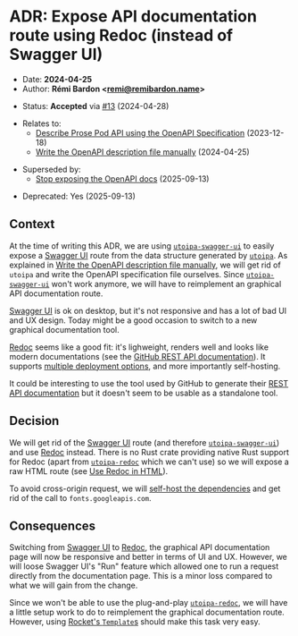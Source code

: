 # ADR: Expose API documentation route using Redoc (instead of Swagger UI)

- Date: **2024-04-25**
- Author: **Rémi Bardon <[remi@remibardon.name](mailto:remi@remibardon.name)>**
<!-- Proposed|Accepted|Rejected, with date and channel if applicable -->
- Status: **Accepted** via [#13](https://github.com/prose-im/prose-pod-api/pull/13) (2024-04-28)
<!-- "ø" or a nested unordered list linking to other ADRs and their date -->
- Relates to:
  - [Describe Prose Pod API using the OpenAPI Specification](./2023-12-18-a-describe-with-openapi.md) (2023-12-18)
  - [Write the OpenAPI description file manually](./2024-04-25-a-write-openapi-manually.md) (2024-04-25)
<!-- "ø" or a nested unordered list linking to other ADRs and their date -->
- Superseded by:
  - [Stop exposing the OpenAPI docs](./2025-09-13-a-stop-exposing-openapi-docs.md) (2025-09-13)
<!-- "No" or "Yes" with the deprecation date -->
- Deprecated: Yes (2025-09-13)

## Context

<!--
This section describes the forces at play, including technological, political,
social, and project local. These forces are probably in tension, and should be
called out as such. The language in this section is value-neutral. It is simply
describing facts.
-->

At the time of writing this ADR, we are using [`utoipa-swagger-ui`] to easily
expose a [Swagger UI] route from the data structure generated by [`utoipa`].
As explained in [Write the OpenAPI description file manually](./2024-04-25-a-write-openapi-manually.md),
we will get rid of `utoipa` and write the OpenAPI specification file ourselves.
Since [`utoipa-swagger-ui`] won't work anymore, we will have to reimplement an
graphical API documentation route.

[Swagger UI] is ok on desktop, but it's not responsive and has a lot of bad
UI and UX design. Today might be a good occasion to switch to a new graphical
documentation tool.

[Redoc] seems like a good fit: it's lighweight, renders well and looks like
modern documentations (see the [GitHub REST API documentation]).
It supports [multiple deployment options][redoc-deployment-options],
and more importantly self-hosting.

It could be interesting to use the tool used by GitHub to generate their
[REST API documentation][GitHub REST API documentation] but it doesn't seem
to be usable as a standalone tool.

## Decision

<!--
This section describes our response to these forces. It is stated in full
sentences, with active voice. "We will …"
-->

We will get rid of the [Swagger UI] route (and therefore [`utoipa-swagger-ui`])
and use [Redoc] instead. There is no Rust crate providing native Rust support
for Redoc (apart from [`utoipa-redoc`] which we can't use) so we will expose a
raw HTML route (see [Use Redoc in HTML]).

To avoid cross-origin request, we will [self-host the dependencies] and get rid
of the call to `fonts.googleapis.com`.

## Consequences

<!--
This section describes the resulting context, after applying the decision.
All consequences should be listed here, not just the "positive" ones.
A particular decision may have positive, negative, and neutral consequences,
but all of them affect the team and project in the future.
-->

Switching from [Swagger UI] to [Redoc], the graphical API documentation page
will now be responsive and better in terms of UI and UX. However, we will loose
Swagger UI's "Run" feature which allowed one to run a request directly from the
documentation page. This is a minor loss compared to what we will gain from the
change.

Since we won't be able to use the plug-and-play [`utoipa-redoc`], we will have
a little setup work to do to reimplement the graphical documentation route.
However, using [Rocket's `Template`s] should make this task very easy.

[GitHub REST API documentation]: https://docs.github.com/en/rest/orgs/orgs "REST API endpoints for organizations"
[Redoc]: https://redocly.com/redoc/ "Redoc homepage"
[redoc-deployment-options]: https://redocly.com/docs/redoc/deployment/intro/ "Redoc deployment guide"
[Rocket's `Template`s]: https://rocket.rs/guide/v0.5/responses/#templates "Responses > Templates - Rocket Web Framework"
[self-host the dependencies]: https://redocly.com/docs/redoc/deployment/html/#self-host-dependencies "Use the Redoc HTML element"
[Swagger UI]: https://swagger.io/tools/swagger-ui/ "REST API Documentation Tool | Swagger UI"
[Use Redoc in HTML]: https://redocly.com/docs/redoc/deployment/html "Use the Redoc HTML element"
[`utoipa`]: https://crates.io/crates/utoipa "utoipa - crates.io"
[`utoipa-redoc`]: https://crates.io/crates/utoipa-redoc "utoipa-redoc - crates.io"
[`utoipa-swagger-ui`]: https://crates.io/crates/utoipa-swagger-ui "utoipa-swagger-ui - crates.io"
